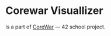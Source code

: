 # Corewar Visuallizer

is a part of [CoreWar](https://github.com/mohamedLazyBob/corewar) ― 42 school project.
